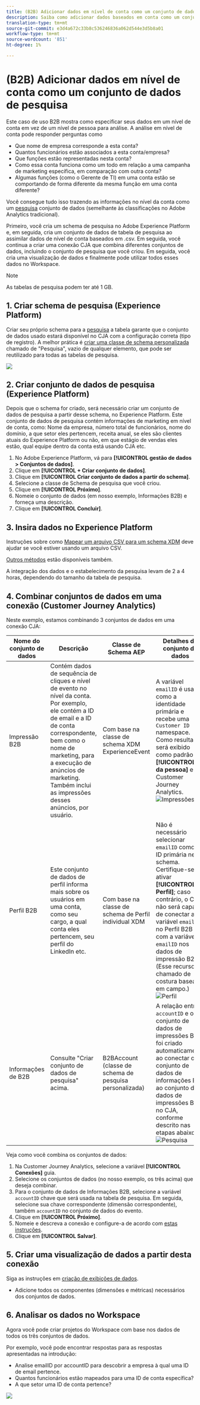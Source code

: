 ```yaml
---
title: (B2B) Adicionar dados em nível de conta como um conjunto de dados de pesquisa
description: Saiba como adicionar dados baseados em conta como um conjunto de dados de pesquisa ao CJA
translation-type: tm+mt
source-git-commit: e3d4a672c33b8c536246836a062d544e3d5b8a01
workflow-type: tm+mt
source-wordcount: '851'
ht-degree: 1%

---
```



# (B2B) Adicionar dados em nível de conta como um conjunto de dados de pesquisa

Este caso de uso B2B mostra como especificar seus dados em um nível de conta em vez de um nível de pessoa para análise. A análise em nível de conta pode responder perguntas como

* Que nome de empresa corresponde a esta conta?
* Quantos funcionários estão associados a esta conta/empresa?
* Que funções estão representadas nesta conta?
* Como essa conta funciona como um todo em relação a uma campanha de marketing específica, em comparação com outra conta?
* Algumas funções (como o Gerente de TI) em uma conta estão se comportando de forma diferente da mesma função em uma conta diferente?

Você consegue tudo isso trazendo as informações no nível da conta como um [pesquisa](/help/getting-started/cja-glossary.md) conjunto de dados (semelhante às classificações no Adobe Analytics tradicional).

Primeiro, você cria um schema de pesquisa no Adobe Experience Platform e, em seguida, cria um conjunto de dados de tabela de pesquisa ao assimilar dados de nível de conta baseados em .csv. Em seguida, você continua a criar uma conexão CJA que combina diferentes conjuntos de dados, incluindo o conjunto de pesquisa que você criou. Em seguida, você cria uma visualização de dados e finalmente pode utilizar todos esses dados no Workspace.

>[!NOTE]
>
>As tabelas de pesquisa podem ter até 1 GB.

## 1. Criar schema de pesquisa (Experience Platform)

Criar seu próprio schema para a [pesquisa](/help/getting-started/cja-glossary.md) a tabela garante que o conjunto de dados usado estará disponível no CJA com a configuração correta (tipo de registro). A melhor prática é [criar uma classe de schema personalizada](https://docs.adobe.com/content/help/en/experience-platform/xdm/tutorials/create-schema-ui.html#create-new-class) chamado de &quot;Pesquisa&quot;, vazio de qualquer elemento, que pode ser reutilizado para todas as tabelas de pesquisa.

![](assets/create-new-class.png)

## 2. Criar conjunto de dados de pesquisa (Experience Platform)

Depois que o schema for criado, será necessário criar um conjunto de dados de pesquisa a partir desse schema, no Experience Platform. Este conjunto de dados de pesquisa contém informações de marketing em nível de conta, como: Nome da empresa, número total de funcionários, nome do domínio, a que setor eles pertencem, receita anual, se eles são clientes atuais do Experience Platform ou não, em que estágio de vendas eles estão, qual equipe dentro da conta está usando CJA etc.

1. No Adobe Experience Platform, vá para **[!UICONTROL gestão de dados > Conjuntos de dados]**.
1. Clique em **[!UICONTROL + Criar conjunto de dados]**.
1. Clique em **[!UICONTROL Criar conjunto de dados a partir do schema]**.
1. Selecione a classe de Schema de pesquisa que você criou.
1. Clique em **[!UICONTROL Próximo]**.
1. Nomeie o conjunto de dados (em nosso exemplo, Informações B2B) e forneça uma descrição.
1. Clique em **[!UICONTROL Concluir]**.

## 3. Insira dados no Experience Platform

Instruções sobre como [Mapear um arquivo CSV para um schema XDM](https://docs.adobe.com/content/help/en/experience-platform/ingestion/tutorials/map-a-csv-file.html) deve ajudar se você estiver usando um arquivo CSV.

[Outros métodos](https://docs.adobe.com/content/help/en/experience-platform/ingestion/home.html) estão disponíveis também.

A integração dos dados e o estabelecimento da pesquisa levam de 2 a 4 horas, dependendo do tamanho da tabela de pesquisa.

## 4. Combinar conjuntos de dados em uma conexão (Customer Journey Analytics)

Neste exemplo, estamos combinando 3 conjuntos de dados em uma conexão CJA:

| Nome do conjunto de dados | Descrição | Classe de Schema AEP | Detalhes do conjunto de dados |
|---|---|---|---|
| Impressão B2B | Contém dados de sequência de cliques e nível de evento no nível da conta. Por exemplo, ele contém a ID de email e a ID de conta correspondente, bem como o nome de marketing, para a execução de anúncios de marketing. Também inclui as impressões desses anúncios, por usuário. | Com base na classe de schema XDM ExperienceEvent | A variável `emailID` é usado como a identidade primária e recebe uma `Customer ID` namespace. Como resultado, será exibido como padrão **[!UICONTROL ID da pessoa]** em Customer Journey Analytics. ![Impressões](assets/impressions-mixins.png) |
| Perfil B2B | Este conjunto de dados de perfil informa mais sobre os usuários em uma conta, como seu cargo, a qual conta eles pertencem, seu perfil do LinkedIn etc. | Com base na classe de schema de Perfil individual XDM | Não é necessário selecionar `emailID` como a ID primária neste schema. Certifique-se de ativar **[!UICONTROL Perfil]**; caso contrário, o CJA não será capaz de conectar a variável `emailID` no Perfil B2B com a variável `emailID` nos dados de impressão B2B. (Esse recurso é chamado de costura baseada em campo.) ![Perfil](assets/profile-mixins.png) |
| Informações de B2B | Consulte &quot;Criar conjunto de dados de pesquisa&quot; acima. | B2BAccount (classe de schema de pesquisa personalizada) | A relação entre `accountID` e o conjunto de dados de impressões B2B foi criado automaticamente ao conectar o conjunto de dados de informações B2B ao conjunto de dados de impressões B2B no CJA, conforme descrito nas etapas abaixo. ![Pesquisa](assets/lookup-mixins.png) |

Veja como você combina os conjuntos de dados:

1. Na Customer Journey Analytics, selecione a variável **[!UICONTROL Conexões]** guia.
1. Selecione os conjuntos de dados (no nosso exemplo, os três acima) que deseja combinar.
1. Para o conjunto de dados de Informações B2B, selecione a variável `accountID` chave que será usada na tabela de pesquisa. Em seguida, selecione sua chave correspondente (dimensão correspondente), também `accountID` no conjunto de dados do evento.
1. Clique em **[!UICONTROL Próximo]**.
1. Nomeie e descreva a conexão e configure-a de acordo com [estas instruções](/help/connections/create-connection.md).
1. Clique em **[!UICONTROL Salvar]**.

## 5. Criar uma visualização de dados a partir desta conexão

Siga as instruções em [criação de exibições de dados](/help/data-views/create-dataview.md).

* Adicione todos os componentes (dimensões e métricas) necessários dos conjuntos de dados.

## 6. Analisar os dados no Workspace

Agora você pode criar projetos do Workspace com base nos dados de todos os três conjuntos de dados.

Por exemplo, você pode encontrar respostas para as respostas apresentadas na introdução:

* Analise emailID por accountID para descobrir a empresa à qual uma ID de email pertence.
* Quantos funcionários estão mapeados para uma ID de conta específica?
* A que setor uma ID de conta pertence?

![](assets/project-lookup.png)
